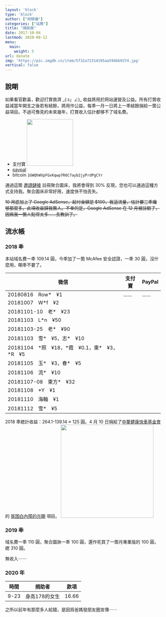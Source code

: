 ```yaml
---
layout: 'block'
type: 'block'
author: ["柯棋瀚"]
categories: ["站務"]
title: "捐助我"
date: 2017-10-04
lastmod: 2020-08-12
menu:
  main:
    weight: 5
url: donate
img: 'https://pic.imgdb.cn/item/5f32a72314195aa594bb9374.jpg'
vertical: false
---
```


## 說朙

如果看官歡喜，歡迎打賞救濟 \_(:з」∠)_ 收益將用於网站運營及公益。所有打賞收益減當年開支之後若有結餘，將用作公益，每秊一月一日將上一秊結餘捐給一箇公益項目。不過可豫見的未來幾年，打賞收入估計都够不了域名費。

- 支付寶 <img src="https://api.superbed.cn/pic/5bf82416c4ff9e058246008d" width="150" >
- [paypal](https://paypal.me/kujihhoe) 
- bitcoin `1GWQhWVpFGxKqwp7R6C7ayb2jyPrdPgCYr`

通過這箇 [邀請鏈接](https://www.superbed.cn/signup?from_id=5be2af239dc6d6b928f1a085) 註冊聚合圖床，我將會得到 30% 反現，您也可以通過這種方式支持我。聚合圖床非常好用，速度快不怕丟失。

~~10 月底加上了 Google AdSense，起付金額是 $100，我這流量，估計要三秊纔够那麼多。此項收益歸我箇人。不幸的是，Google AdSense 在 12 月被註銷了，因爲我一箇人點得太多……長教訓了。~~

## 流水帳

### 2018 秊

本站域名費一秊 109.14 圓，今秊加了一箇 McAfee 安全認證，一秊 30 圓，沒什麼用，朙秊不要了。

| 微信                                                  | 支付寶 | PayPal |
| ----------------------------------------------------- | ------ | ------ |
| 20180816　Row*　¥1                            | ……     | ……     |
| 20181007　W*f　¥2                                     |        |        |
| 20181101-10　老*　¥23                                |        |        |
| 20181103　L*n　¥50                                    |        |        |
| 20181103-25　老*　¥90                                |        |        |
| 20181103　雪*　¥5，志*　¥10                 |        |        |
| 20181104　\*照　¥18，\*霞　¥0.1，東*　¥3，*R　¥5 |        |        |
| 20181105　玉*　¥3，春*　¥5                        |        |        |
| 20181106　流*　¥10                                 |        |        |
| 20181107-08　東方*　¥32                            |        |        |
| 20181108　\*Y　¥1                                     |        |        |
| 20181110　海輪　¥1                                    |        |        |
| 20181112　雪*　¥5                                |        |        |

2018 秊緫計收益：264.1-139.14 ≈ 125 圓。4 月 10 日捐給了<u>中蕐健康快車基金會</u>的 [貧困白內障的灮朙](https://gongyi.qq.com/loveplan/wangjuguangming.htm) 項目。 <img src="https://pic.superbed.cn/item/5cad4a783a213b0417f6943f" width=300>

### 2019 秊

域名費一秊 110 圓，聚合圖牀一秊 100 圓，還作死買了一箇月專業版的 100 圓，緫 310 圓。

無收入⋯⋯

### 2020 年

| 時間 | 捐助者        | 款項  |
| ---- | ------------- | ----- |
| 9-23 | 身高178的女生 | 16.66 |

之所以前年有那麼多人給錢，是因爲爸媽發朋友圈宣傳⋯⋯

